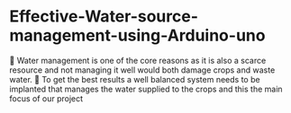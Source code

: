 # Effective-Water-source-management-using-Arduino-uno
 Water management is one of the core reasons as it is also a scarce  resource and not managing it well would both damage crops and waste  water.  To get the best results a well balanced system needs to be implanted that  manages the water supplied to the crops and this the main focus of our  project 
